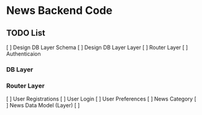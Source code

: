 # News Backend Code

## TODO List
[ ] Design DB Layer Schema
[ ] Design DB Layer Layer
[ ] Router Layer
[ ] Authenticaion


### DB Layer


### Router Layer
[ ] User Registrations
[ ] User Login
[ ] User Preferences
[ ] News Category
[ ] News Data Model (Layer)
[ ] 
